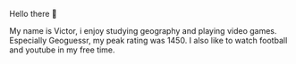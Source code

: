 Hello there 👋

My name is Victor, i enjoy studying geography and playing video games. Especially Geoguessr, my peak rating was 1450.
I also like to watch football and youtube in my free time.

